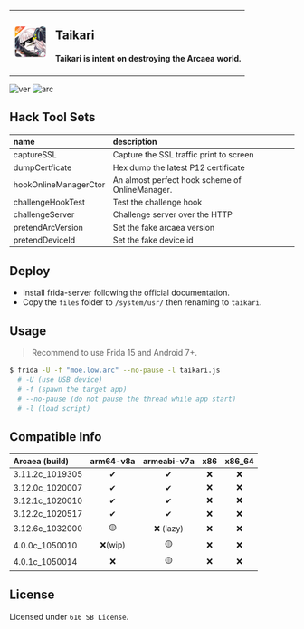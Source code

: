 <table>
  <tbody>
  <tr>
    <td style="text-align:left">
      <img src="files/htdoc/favicon.png" width=60>
    </td>
    <td style="text-align:left">
      <h2>Taikari</h2>
      <h4>Taikari is intent on <strong>destroying</strong> the Arcaea world.</h4>
    </td>
  </tr>
  </tbody>
</table>

![ver](https://img.shields.io/badge/taikari-v0.6.2-blue) ![arc](https://img.shields.io/badge/arcaea-4.0.0c-716dba)

## Hack Tool Sets
| name | description |
| :--- | :---------- |
| captureSSL            | Capture the SSL traffic print to screen |
| dumpCertficate        | Hex dump the latest P12 certificate |
| hookOnlineManagerCtor | An almost perfect hook scheme of OnlineManager. |
| challengeHookTest     | Test the challenge hook |
| challengeServer       | Challenge server over the HTTP |
| pretendArcVersion     | Set the fake arcaea version |
| pretendDeviceId       | Set the fake device id |

## Deploy
 - Install frida-server following the official documentation.
 - Copy the `files` folder to `/system/usr/` then renaming to `taikari`.

## Usage
> Recommend to use Frida 15 and Android 7+.
```bash
$ frida -U -f "moe.low.arc" --no-pause -l taikari.js
  # -U (use USB device)
  # -f (spawn the target app)
  # --no-pause (do not pause the thread while app start)
  # -l (load script)
```

## Compatible Info
|  Arcaea (build) |  arm64-v8a  |  armeabi-v7a  |  x86  |  x86_64  |
| :-------------- | :---------: | :-----------: | :---: | :---:    |
| 3.11.2c_1019305 | ✔           | ✔            | ❌    | ❌      |
| 3.12.0c_1020007 | ✔           | ✔            | ❌    | ❌      |
| 3.12.1c_1020010 | ✔           | ✔            | ❌    | ❌      |
| 3.12.2c_1020517 | ✔           | ✔            | ❌    | ❌      |
| 3.12.6c_1032000 | 🟡          | ❌ (lazy)    | ❌    | ❌      |
| 4.0.0c_1050010  | ❌(wip)     | 🟡           | ❌    | ❌      |
| 4.0.1c_1050014  | ❌          | 🟡           | ❌    | ❌      |

## License
Licensed under `616 SB License`.
